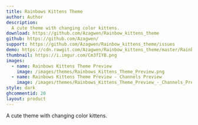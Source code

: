 ```yaml
---
title: Rainbows Kittens Theme
author: Author
description:
  A cute theme with changing color kittens.
download: https://github.com/Azagwen/Rainbow_kittens_theme
github: https://github.com/Azagwen/
support: https://github.com/Azagwen/Rainbow_kittens_theme/issues
demo: https://cdn.rawgit.com/Azagwen/Rainbow_kittens_theme/master/Rainbow_kittens_V0.1.2.theme.css
thumbnail: https://i.imgur.com/Cm3fIYB.png
images:
  - name: Rainbows Kittens Theme Preview
    image: /images/themes/Rainbows_Kittens_Theme_Preview.png
  - name: Rainbows Kittens Theme Preview - Channels Preview
    image: /images/themes/Rainbows_Kittens_Theme_Preview_-_Channels_Preview.png
style: dark
ghcommentid: 20
layout: product
---
```

A cute theme with changing color kittens.